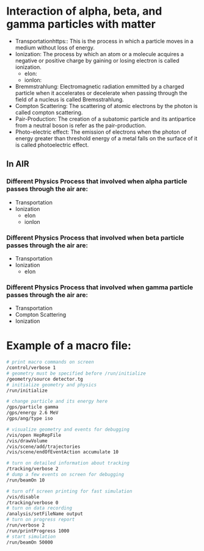 # Interaction of alpha, beta, and gamma particles with matter


+ Transportationhttps:: This is the process in which a particle moves in a medium without loss of energy. 
+ Ionization: The process by which an atom or a molecule acquires a negative or positive charge by gaining or losing electron is called ionization.
  + eIon:
  + ionIon:
+ Bremmstrahlung: Electromagnetic radiation emmitted by a charged particle when it accelerates or decelerate when passing through the field of a nucleus is called Bremsstrahlung.
+ Compton Scattering: The scattering of atomic electrons by the photon is called compton scattering.
+ Pair-Production: The creation of a subatomic particle and its antipartice from a neutral boson is refer as the pair-production.
+ Photo-electric effect: The emission of electrons when the photon of energy greater than threshold energy of a metal falls on the surface of it is called photoelectric effect.
## In AIR

### Different Physics Process that involved when alpha particle passes through the air are:

+ Transportation
+ Ionization
  + eIon
  + ionIon 


### Different Physics Process that involved when beta particle passes through the air are:
+ Transportation
+ Ionization
  + eIon



### Different Physics Process that involved when gamma particle passes through the air are:
+ Transportation
+ Compton Scattering
+ Ionization
# Example of a macro file:

```sh
# print macro commands on screen
/control/verbose 1
# geometry must be specified before /run/initialize
/geometry/source detector.tg
# initialize geometry and physics
/run/initialize

# change particle and its energy here
/gps/particle gamma
/gps/energy 2.6 MeV
/gps/ang/type iso

# visualize geometry and events for debugging
/vis/open HepRepFile
/vis/drawVolume
/vis/scene/add/trajectories
/vis/scene/endOfEventAction accumulate 10

# turn on detailed information about tracking
/tracking/verbose 2
# dump a few events on screen for debugging
/run/beamOn 10

# turn off screen printing for fast simulation
/vis/disable
/tracking/verbose 0
# turn on data recording
/analysis/setFileName output
# turn on progress report
/run/verbose 2
/run/printProgress 1000
# start simulation
/run/beamOn 50000
```


